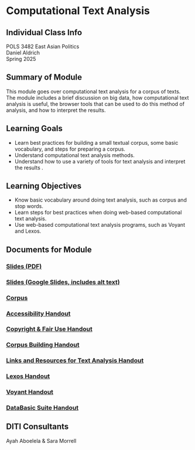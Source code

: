 # Computational Text Analysis

## Individual Class Info
POLS 3482 East Asian Politics
<br>
Daniel Aldrich
<br>
Spring 2025
<br>

## Summary of Module
This module goes over computational text analysis for a corpus of texts. The module includes a brief discussion on big data, how computational text analysis is useful, the browser tools that can be used to do this method of analysis, and how to interpret the results. 

## Learning Goals
- Learn best practices for building a small textual corpus, some basic vocabulary, and steps for preparing a corpus.
- Understand computational text analysis methods.
- Understand how to use a variety of tools for text analysis and interpret the results .

## Learning Objectives
- Know basic vocabulary around doing text analysis, such as corpus and stop words.
- Learn steps for best practices when doing web-based computational text analysis.
- Use web-based computational text analysis programs, such as Voyant and Lexos.

## Documents for Module

### [Slides (PDF)](https://github.com/NULabNortheastern/digitalassignmentshowcase/blob/main/text-analysis/sp25-aldrich-pols3482-textanalysis/SP25_Aldrich_East%20Asian%20Politics_Text%20Analysis_Slides.pdf)

### [Slides (Google Slides, includes alt text)](https://docs.google.com/presentation/d/1J1IBtG-CXt9r_FS1UrpB4R9ZSyBdVEs0mQ_3PMaJn80/edit?usp=sharing)

### [Corpus](https://github.com/NULabNortheastern/digitalassignmentshowcase/tree/main/text-analysis/sp25-aldrich-pols3482-textanalysis/Corpus)

### [Accessibility Handout](https://github.com/NULabNortheastern/digitalassignmentshowcase/blob/main/handouts/general/Handout-Accessibility_in_Digital_Content.pdf)

### [Copyright & Fair Use Handout](https://github.com/NULabNortheastern/digitalassignmentshowcase/blob/main/handouts/general/Handout-Accessibility_in_Digital_Content.pdf)

### [Corpus Building Handout](https://github.com/NULabNortheastern/digitalassignmentshowcase/blob/main/handouts/text-analysis/Handout-Corpus_Building.pdf)

### [Links and Resources for Text Analysis Handout](https://github.com/NULabNortheastern/digitalassignmentshowcase/blob/main/handouts/text-analysis/Handout-Links_Resources.pdf)

### [Lexos Handout](https://github.com/NULabNortheastern/digitalassignmentshowcase/blob/main/handouts/text-analysis/Handout-Lexos.pdf)

### [Voyant Handout](https://github.com/NULabNortheastern/digitalassignmentshowcase/blob/main/handouts/text-analysis/Handout-Voyant.pdf)

### [DataBasic Suite Handout](https://github.com/NULabNortheastern/digitalassignmentshowcase/blob/main/handouts/text-analysis/Handout-DataBasic_Suite.pdf)



## DITI Consultants
Ayah Aboelela & Sara Morrell
